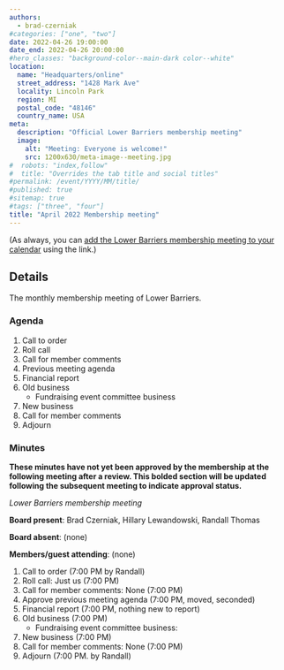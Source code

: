 ```yaml
---
authors:
  - brad-czerniak
#categories: ["one", "two"]
date: 2022-04-26 19:00:00
date_end: 2022-04-26 20:00:00
#hero_classes: "background-color--main-dark color--white"
location:
  name: "Headquarters/online"
  street_address: "1428 Mark Ave"
  locality: Lincoln Park
  region: MI
  postal_code: "48146"
  country_name: USA
meta:
  description: "Official Lower Barriers membership meeting"
  image:
    alt: "Meeting: Everyone is welcome!"
    src: 1200x630/meta-image--meeting.jpg
#  robots: "index,follow"
#  title: "Overrides the tab title and social titles"
#permalink: /event/YYYY/MM/title/
#published: true
#sitemap: true
#tags: ["three", "four"]
title: "April 2022 Membership meeting"
---
```


(As always, you can [add the Lower Barriers membership meeting to your calendar](http://bit.ly/lowerbarriers) using the link.)

## Details

The monthly membership meeting of Lower Barriers.

### Agenda

  1. Call to order
  2. Roll call
  3. Call for member comments
  4. Previous meeting agenda
  5. Financial report
  6. Old business
      * Fundraising event committee business
  8. New business
  10. Call for member comments
  11. Adjourn

### Minutes

**These minutes have not yet been approved by the membership at the following meeting after a review. This bolded section
will be updated following the subsequent meeting to indicate approval status.**

_Lower Barriers membership meeting_

**Board present**: Brad Czerniak, Hillary Lewandowski, Randall Thomas

**Board absent**: (none)

**Members/guest attending**: (none)

  1. Call to order (7:00 PM by Randall)
  2. Roll call: Just us (7:00 PM)
  3. Call for member comments: None (7:00 PM)
  4. Approve previous meeting agenda (7:00 PM, moved, seconded)
  5. Financial report (7:00 PM, nothing new to report)
  7. Old business (7:00 PM)
      * Fundraising event committee business:
  8. New business (7:00 PM)
  10. Call for member comments: None (7:00 PM)
  12. Adjourn (7:00 PM. by Randall)
